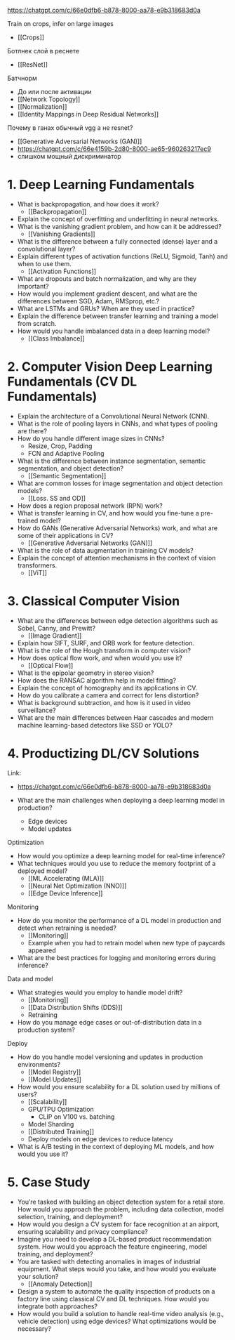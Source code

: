 
https://chatgpt.com/c/66e0dfb6-b878-8000-aa78-e9b318683d0a

Train on crops, infer on large images
- [[Crops]]

Ботлнек слой в реснете
- [[ResNet]]

Батчнорм
- До или после активации
- [[Network Topology]]
- [[Normalization]]
- [[Identity Mappings in Deep Residual Networks]]

Почему в ганах обычный vgg а не resnet?
- [[Generative Adversarial Networks (GAN)]]
- https://chatgpt.com/c/66e4159b-2d80-8000-ae65-960263217ec9
- слишком мощный дискриминатор


# 1. Deep Learning Fundamentals

- What is backpropagation, and how does it work?
	- [[Backpropagation]]
- Explain the concept of overfitting and underfitting in neural networks.
- What is the vanishing gradient problem, and how can it be addressed?
	- [[Vanishing Gradients]]
- What is the difference between a fully connected (dense) layer and a convolutional layer?
- Explain different types of activation functions (ReLU, Sigmoid, Tanh) and when to use them.
	- [[Activation Functions]]
- What are dropouts and batch normalization, and why are they important?
- How would you implement gradient descent, and what are the differences between SGD, Adam, RMSprop, etc.?
- What are LSTMs and GRUs? When are they used in practice?
- Explain the difference between transfer learning and training a model from scratch.
- How would you handle imbalanced data in a deep learning model?
	- [[Class Imbalance]]

# 2. Computer Vision Deep Learning Fundamentals (CV DL Fundamentals)

- Explain the architecture of a Convolutional Neural Network (CNN).
- What is the role of pooling layers in CNNs, and what types of pooling are there?
- How do you handle different image sizes in CNNs?
	- Resize, Crop, Padding
	- FCN and Adaptive Pooling
- What is the difference between instance segmentation, semantic segmentation, and object detection?
	- [[Semantic Segmentation]]
- What are common losses for image segmentation and object detection models?
	- [[Loss. SS and OD]]
- How does a region proposal network (RPN) work?
- What is transfer learning in CV, and how would you fine-tune a pre-trained model?
- How do GANs (Generative Adversarial Networks) work, and what are some of their applications in CV?
	- [[Generative Adversarial Networks (GAN)]]
- What is the role of data augmentation in training CV models?
- Explain the concept of attention mechanisms in the context of vision transformers.
	- [[ViT]]

# 3. Classical Computer Vision

- What are the differences between edge detection algorithms such as Sobel, Canny, and Prewitt?
	- [[Image Gradient]]
- Explain how SIFT, SURF, and ORB work for feature detection.
- What is the role of the Hough transform in computer vision?
- How does optical flow work, and when would you use it?
	- [[Optical Flow]]
- What is the epipolar geometry in stereo vision?
- How does the RANSAC algorithm help in model fitting?
- Explain the concept of homography and its applications in CV.
- How do you calibrate a camera and correct for lens distortion?
- What is background subtraction, and how is it used in video surveillance?
- What are the main differences between Haar cascades and modern machine learning-based detectors like SSD or YOLO?

# 4. Productizing DL/CV Solutions

Link:
- https://chatgpt.com/c/66e0dfb6-b878-8000-aa78-e9b318683d0a

- What are the main challenges when deploying a deep learning model in production?
	- Edge devices
	- Model updates

Optimization
- How would you optimize a deep learning model for real-time inference?
- What techniques would you use to reduce the memory footprint of a deployed model?
	- [[ML Accelerating (MLA)]]
	- [[Neural Net Optimization (NNO)]]
	- [[Edge Device Inference]]

Monitoring
- How do you monitor the performance of a DL model in production and detect when retraining is needed?
	- [[Monitoring]]
	- Example when you had to retrain model when new type of paycards appeared
- What are the best practices for logging and monitoring errors during inference?

Data and model
- What strategies would you employ to handle model drift?
	- [[Monitoring]]
	- [[Data Distribution Shifts (DDS)]]
	- Retraining
- How do you manage edge cases or out-of-distribution data in a production system?

Deploy
- How do you handle model versioning and updates in production environments?
	- [[Model Registry]]
	- [[Model Updates]]
- How would you ensure scalability for a DL solution used by millions of users?
	- [[Scalability]]
	- GPU/TPU Optimization
		- CLIP on V100 vs. batching
	- Model Sharding
	- [[Distributed Training]]
	- Deploy models on edge devices to reduce latency
- What is A/B testing in the context of deploying ML models, and how would you use it?

# 5. Case Study

- You’re tasked with building an object detection system for a retail store. How would you approach the problem, including data collection, model selection, training, and deployment?
- How would you design a CV system for face recognition at an airport, ensuring scalability and privacy compliance?
- Imagine you need to develop a DL-based product recommendation system. How would you approach the feature engineering, model training, and deployment?
- You are tasked with detecting anomalies in images of industrial equipment. What steps would you take, and how would you evaluate your solution?
	- [[Anomaly Detection]]
- Design a system to automate the quality inspection of products on a factory line using classical CV and DL techniques. How would you integrate both approaches?
- How would you build a solution to handle real-time video analysis (e.g., vehicle detection) using edge devices? What optimizations would be necessary?